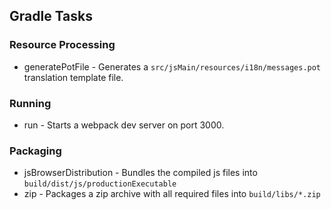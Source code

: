 ## Gradle Tasks

### Resource Processing
* generatePotFile - Generates a `src/jsMain/resources/i18n/messages.pot` translation template file.
### Running
* run - Starts a webpack dev server on port 3000.
### Packaging
* jsBrowserDistribution - Bundles the compiled js files into `build/dist/js/productionExecutable`
* zip - Packages a zip archive with all required files into `build/libs/*.zip`
